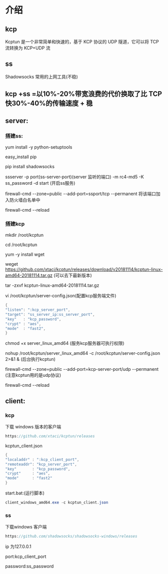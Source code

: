 # 介绍
## kcp
Kcptun 是一个非常简单和快速的，基于 KCP 协议的 UDP 隧道，它可以将 TCP 流转换为 KCP+UDP 流
## ss
Shadowsocks 常用的上网工具(不稳)
## kcp +ss =以10%-20%带宽浪费的代价换取了比 TCP快30%-40%的传输速度 + 稳

## server:
### 搭建ss:
yum install -y python-setuptools

easy_install pip

pip install shadowsocks

ssserver -p port(ss-server-port)(server 监听的端口) -m rc4-md5 -K ss_password -d start (开启ss服务)

firewall-cmd --zone=public --add-port=ssport/tcp --permanent 将该端口加入防火墙白名单中

firewall-cmd --reload 

### 搭建kcp

mkdir /root/kcptun

cd /root/kcptun

yum -y install wget

weget https://github.com/xtaci/kcptun/releases/download/v20181114/kcptun-linux-amd64-20181114.tar.gz (可以去下最新版本)

tar -zxvf kcptun-linux-amd64-20181114.tar.gz

vi /root/kcptun/server-config.json(配置kcp服务端文件)
```csharp
{
"listen": ":kcp_server_port",
"target": "ss_server_ip:ss_server_port",
"key"   : "kcp_password",
"crypt" : "aes",
"mode"  : "fast2",
}
```


chmod +x server_linux_amd64 (服务kcp服务器可执行权限)

nohup /root/kcptun/server_linux_amd64 -c /root/kcptun/server-config.json 2>&1 & (后台执行kcptun)

firewall-cmd --zone=public --add-port=kcp-server-port/udp --permanent (注意kcptun用的是udp协议)

firewall-cmd --reload

## client:
### kcp
下载 windows 版本的客户端
```csharp
https://github.com/xtaci/kcptun/releases
```


kcptun_client.json
```csharp
{
"localaddr" : ":kcp_client_port",
"remoteaddr": "kcp_server_port",
"key"       : "kcp_password",
"crypt"     : "aes",
"mode"      : "fast2"
}
```

start.bat:(运行脚本)
```csharp
client_windows_amd64.exe -c kcptun_client.json
```
### ss
下载windows 客户端
```csharp
https://github.com/shadowsocks/shadowsocks-windows/releases
```
ip 为127.0.0.1

port:kcp_client_port

password:ss_password


